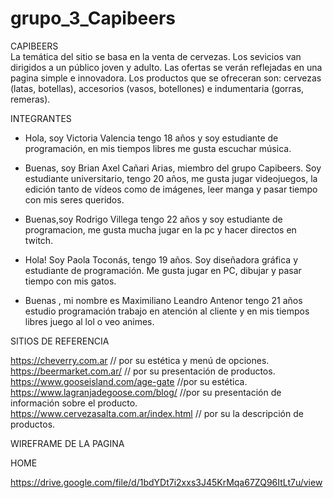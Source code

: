 # grupo_3_Capibeers
CAPIBEERS  
La temática del sitio se basa en la venta de cervezas. Los sevicios van dirigidos a un público joven y adulto. Las ofertas se verán reflejadas en una pagina simple e innovadora. Los productos que se ofreceran son: cervezas (latas, botellas), accesorios (vasos, botellones) e indumentaria (gorras, remeras).  

INTEGRANTES  
* Hola, soy  Victoria Valencia tengo 18 años y soy estudiante de programación, en mis tiempos libres me gusta escuchar música.

* Buenas, soy Brian Axel Cañari Arias, miembro del grupo Capibeers. Soy estudiante universitario, tengo 20 años, me gusta jugar videojuegos, la edición tanto de vídeos como de imágenes, leer manga y pasar tiempo con mis seres queridos.

* Buenas,soy Rodrigo Villega tengo 22 años y soy estudiante de programacion, me gusta mucha jugar en la pc y hacer directos en twitch.

* Hola! Soy Paola Toconás, tengo 19 años. Soy diseñadora gráfica y estudiante de programación. Me gusta jugar en PC, dibujar y pasar tiempo con mis gatos.

*  Buenas , mi nombre es Maximiliano Leandro Antenor tengo 21 años estudio programación trabajo en atención al cliente y en mis tiempos libres juego al lol o veo animes.  


SITIOS DE REFERENCIA   
  
https://cheverry.com.ar   // por su estética y menú de opciones.  
https://beermarket.com.ar/  // por su presentación de productos.  
https://www.gooseisland.com/age-gate //por su estética.  
https://www.lagranjadegoose.com/blog/  //por su presentación de información sobre el producto.  
 https://www.cervezasalta.com.ar/index.html // por su la descripción de productos.  

WIREFRAME DE LA PAGINA

HOME

https://drive.google.com/file/d/1bdYDt7i2xxs3J45KrMqa67ZQ96ItLt7u/view
